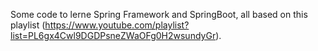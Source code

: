 Some code to lerne Spring Framework and SpringBoot, all based on this playlist (https://www.youtube.com/playlist?list=PL6gx4Cwl9DGDPsneZWaOFg0H2wsundyGr).
